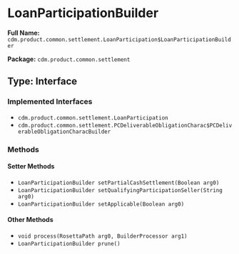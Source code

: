 # LoanParticipationBuilder

**Full Name:** `cdm.product.common.settlement.LoanParticipation$LoanParticipationBuilder`

**Package:** `cdm.product.common.settlement`

## Type: Interface

### Implemented Interfaces

- `cdm.product.common.settlement.LoanParticipation`
- `cdm.product.common.settlement.PCDeliverableObligationCharac$PCDeliverableObligationCharacBuilder`

### Methods

#### Setter Methods

- `LoanParticipationBuilder setPartialCashSettlement(Boolean arg0)`
- `LoanParticipationBuilder setQualifyingParticipationSeller(String arg0)`
- `LoanParticipationBuilder setApplicable(Boolean arg0)`

#### Other Methods

- `void process(RosettaPath arg0, BuilderProcessor arg1)`
- `LoanParticipationBuilder prune()`

